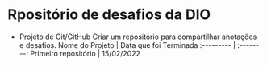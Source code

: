 # Rpositório de desafios da DIO

* Projeto de Git/GitHub
Criar um repositório para compartilhar anotações e desafios.
Nome do Projeto | Data que foi Terminada
:--------- | :--------:
Primeiro repositório | 15/02/2022
